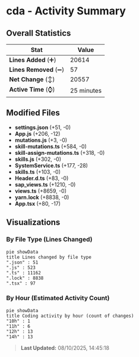 # cda - Activity Summary 

## Overall Statistics

| Stat                   | Value                                                             |
| ---------------------- | ----------------------------------------------------------------- |
| **Lines Added** (➕)   | 20614                                          |
| **Lines Removed** (➖) | 57                                        |
| **Net Change** (↕)    | 20557                |
| **Active Time** (⌚)   | 25 minutes |


## Modified Files
- **settings.json** (+51, -0)
- **App.js** (+206, -12)
- **mutations.js** (+3, -0)
- **skill-mutations.ts** (+584, -0)
- **skill-assign-mutations.ts** (+318, -0)
- **skills.js** (+302, -0)
- **SystemService.ts** (+177, -28)
- **skills.ts** (+103, -0)
- **Header.d.ts** (+83, -0)
- **sap_views.ts** (+1210, -0)
- **views.ts** (+8659, -0)
- **yarn.lock** (+8838, -0)
- **App.tsx** (+80, -17)

## Visualizations

### By File Type (Lines Changed)

```mermaid
pie showData
title Lines changed by file type
".json" : 51
".js" : 523
".ts" : 11162
".lock" : 8838
".tsx" : 97
```

### By Hour (Estimated Activity Count)

```mermaid
pie showData
title Coding activity by hour (count of changes)
"10h" : 1
"11h" : 6
"12h" : 13
"14h" : 13
```


> **Last Updated:** 08/10/2025, 14:45:18